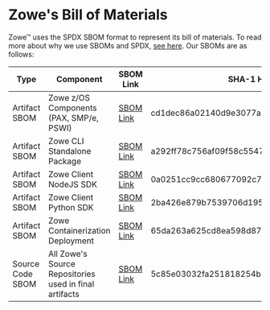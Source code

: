 # Zowe's Bill of Materials

Zowe&trade; uses the SPDX SBOM format to represent its bill of materials. To read more about why we use SBOMs and SPDX, [see here](https://www.linuxfoundation.org/blog/spdx-its-already-in-use-for-global-software-bill-of-materials-sbom-and-supply-chain-security/).  Our SBOMs are as follows:

| Type | Component | SBOM Link | SHA-1 Hash |
| --- | --- | --- | --- |
| Artifact SBOM | Zowe z/OS Components (PAX, SMP/e, PSWI) | [SBOM Link](https://zowe.jfrog.io/artifactory/libs-release-local/org/zowe/sbom/2.0.0/zowe_pax_sbom.zip) | cd1dec86a02140d9e3077a1feb2c6c8b82982900 | 
| Artifact SBOM | Zowe CLI Standalone Package | [SBOM Link](https://zowe.jfrog.io/artifactory/libs-release-local/org/zowe/sbom/2.0.0/zowe_cli_standalone_sbom.zip) | a292ff78c756af09f58c55473815200c8e998145 |
| Artifact SBOM | Zowe Client NodeJS SDK | [SBOM Link](https://zowe.jfrog.io/artifactory/libs-release-local/org/zowe/sbom/2.0.0/zowe_client_node_sdk_sbom.zip) | 0a0251cc9cc680677092c7aff9607bf893f60c74 | 
| Artifact SBOM | Zowe Client Python SDK | [SBOM Link](https://zowe.jfrog.io/artifactory/libs-release-local/org/zowe/sbom/2.0.0/zowe_client_python_sdk_sbom.zip) | 2ba426e879b7539706d195226c04a0019bc13588 | 
| Artifact SBOM | Zowe Containerization Deployment | [SBOM Link](https://zowe.jfrog.io/artifactory/libs-release-local/org/zowe/sbom/2.0.0/zowe_containerization_sbom.zip) | 65da263a625cd8ea598d87bbd5ab4308b0610639 | 
| Source Code SBOM | All Zowe's Source Repositories used in final artifacts | [SBOM Link](https://zowe.jfrog.io/artifactory/libs-release-local/org/zowe/sbom/2.0.0/zowe_sources_sbom.zip) | 5c85e03032fa251818254b22f469fd434951f82b | 